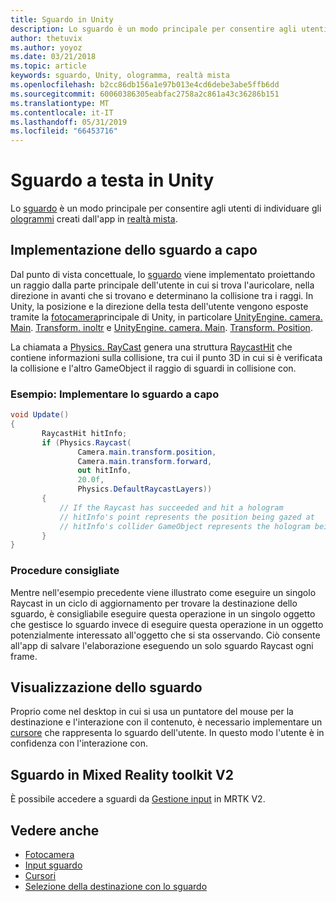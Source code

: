```yaml
---
title: Sguardo in Unity
description: Lo sguardo è un modo principale per consentire agli utenti di individuare gli ologrammi creati dall'app in realtà mista.
author: thetuvix
ms.author: yoyoz
ms.date: 03/21/2018
ms.topic: article
keywords: sguardo, Unity, ologramma, realtà mista
ms.openlocfilehash: b2cc86db156a1e97b013e4cd6debe3abe5ffb6dd
ms.sourcegitcommit: 60060386305eabfac2758a2c861a43c36286b151
ms.translationtype: MT
ms.contentlocale: it-IT
ms.lasthandoff: 05/31/2019
ms.locfileid: "66453716"
---
```

# <a name="head-gaze-in-unity"></a>Sguardo a testa in Unity

Lo [sguardo](gaze.md) è un modo principale per consentire agli utenti di individuare gli [ologrammi](hologram.md) creati dall'app in [realtà mista](mixed-reality.md).


## <a name="implementing-head-gaze"></a>Implementazione dello sguardo a capo

Dal punto di vista concettuale, lo [sguardo](gaze.md) viene implementato proiettando un raggio dalla parte principale dell'utente in cui si trova l'auricolare, nella direzione in avanti che si trovano e determinano la collisione tra i raggi. In Unity, la posizione e la direzione della testa dell'utente vengono esposte tramite la [fotocamera](camera-in-unity.md)principale di Unity, in particolare [UnityEngine. camera. Main](http://docs.unity3d.com/ScriptReference/Camera-main.html). [Transform. inoltr](http://docs.unity3d.com/ScriptReference/Transform-forward.html) e [UnityEngine. camera. Main](http://docs.unity3d.com/ScriptReference/Camera-main.html). [Transform. Position](http://docs.unity3d.com/ScriptReference/Transform-position.html).

La chiamata a [Physics. RayCast](http://docs.unity3d.com/ScriptReference/Physics.Raycast.html) genera una struttura [RaycastHit](http://docs.unity3d.com/ScriptReference/RaycastHit.html) che contiene informazioni sulla collisione, tra cui il punto 3D in cui si è verificata la collisione e l'altro GameObject il raggio di sguardi in collisione con.

### <a name="example-implement-head-gaze"></a>Esempio: Implementare lo sguardo a capo

```cs
void Update()
{
       RaycastHit hitInfo;
       if (Physics.Raycast(
               Camera.main.transform.position,
               Camera.main.transform.forward,
               out hitInfo,
               20.0f,
               Physics.DefaultRaycastLayers))
       {
           // If the Raycast has succeeded and hit a hologram
           // hitInfo's point represents the position being gazed at
           // hitInfo's collider GameObject represents the hologram being gazed at
       }
}
```

### <a name="best-practices"></a>Procedure consigliate

Mentre nell'esempio precedente viene illustrato come eseguire un singolo Raycast in un ciclo di aggiornamento per trovare la destinazione dello sguardo, è consigliabile eseguire questa operazione in un singolo oggetto che gestisce lo sguardo invece di eseguire questa operazione in un oggetto potenzialmente interessato all'oggetto che si sta osservando. Ciò consente all'app di salvare l'elaborazione eseguendo un solo sguardo Raycast ogni frame.

## <a name="visualizing-gaze"></a>Visualizzazione dello sguardo

Proprio come nel desktop in cui si usa un puntatore del mouse per la destinazione e l'interazione con il contenuto, è necessario implementare un [cursore](cursors.md) che rappresenta lo sguardo dell'utente. In questo modo l'utente è in confidenza con l'interazione con.

## <a name="gaze-in-mixed-reality-toolkit-v2"></a>Sguardo in Mixed Reality toolkit V2
È possibile accedere a sguardi da [Gestione input](https://microsoft.github.io/MixedRealityToolkit-Unity/Documentation/Input/Overview.html) in MRTK V2.

## <a name="see-also"></a>Vedere anche
* [Fotocamera](camera-in-unity.md)
* [Input sguardo](gaze.md)
* [Cursori](cursors.md)
* [Selezione della destinazione con lo sguardo](gaze-targeting.md)
